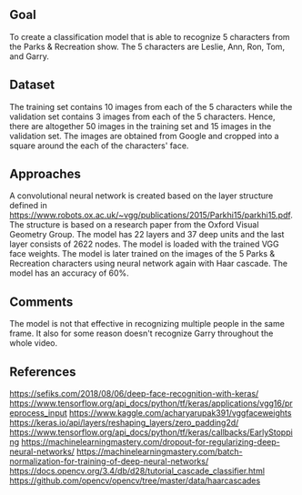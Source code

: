 

## Goal
To create a classification model that is able to recognize 5 characters from the Parks & Recreation show. The 5 characters are Leslie, Ann, Ron, Tom, and Garry.

## Dataset
The training set contains 10 images from each of the 5 characters while the validation set contains 3 images from each of the 5 characters. Hence, there are altogether 50 images in the training set and 15 images in the validation set. The images are obtained from Google and cropped into a square around the each of the characters' face.

## Approaches
A convolutional neural network is created based on the layer structure defined in https://www.robots.ox.ac.uk/~vgg/publications/2015/Parkhi15/parkhi15.pdf. The structure is based on a research paper from the Oxford Visual Geometry Group. The model has 22 layers and 37 deep units and the last layer consists of 2622 nodes. The model is loaded with the trained VGG face weights. The model is later trained on the images of the 5 Parks & Recreation characters using neural network again with Haar cascade. The model has an accuracy of 60%.

## Comments
The model is not that effective in recognizing multiple people in the same frame. It also for some reason doesn't recognize Garry throughout the whole video.

## References
https://sefiks.com/2018/08/06/deep-face-recognition-with-keras/
https://www.tensorflow.org/api_docs/python/tf/keras/applications/vgg16/preprocess_input
https://www.kaggle.com/acharyarupak391/vggfaceweights
https://keras.io/api/layers/reshaping_layers/zero_padding2d/
https://www.tensorflow.org/api_docs/python/tf/keras/callbacks/EarlyStopping
https://machinelearningmastery.com/dropout-for-regularizing-deep-neural-networks/
https://machinelearningmastery.com/batch-normalization-for-training-of-deep-neural-networks/
https://docs.opencv.org/3.4/db/d28/tutorial_cascade_classifier.html
https://github.com/opencv/opencv/tree/master/data/haarcascades
